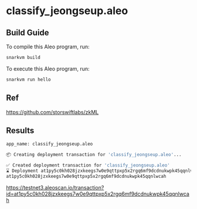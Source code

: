 # classify_jeongseup.aleo

## Build Guide

To compile this Aleo program, run:

```bash
snarkvm build
```

To execute this Aleo program, run:

```bash
snarkvm run hello
```

## Ref

https://github.com/storswiftlabs/zkML

## Results

```sh
app_name: classify_jeongseup.aleo

📦 Creating deployment transaction for 'classify_jeongseup.aleo'...

✅ Created deployment transaction for 'classify_jeongseup.aleo'
⌛ Deployment at1py5c0kh028jzxkeegs7w0e9qttpxp5x2rgq6mf9dcdnukwpk45qqnlwcah ('classify_jeongseup.aleo') has been broadcast to https://api.explorer.aleo.org/v1/testnet3/transaction/broadcast.
at1py5c0kh028jzxkeegs7w0e9qttpxp5x2rgq6mf9dcdnukwpk45qqnlwcah
```

https://testnet3.aleoscan.io/transaction?id=at1py5c0kh028jzxkeegs7w0e9qttpxp5x2rgq6mf9dcdnukwpk45qqnlwcah
